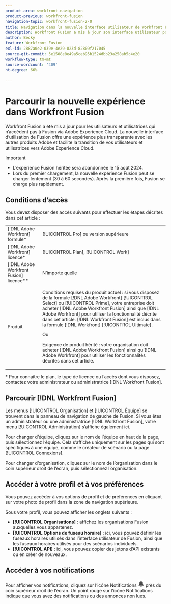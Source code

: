 ```yaml
---
product-area: workfront-navigation
product-previous: workfront-fusion
navigation-topic: workfront-fusion-2-0
title: Navigation dans la nouvelle interface utilisateur de Workfront Fusion
description: Workfront Fusion a mis à jour son interface utilisateur pour les utilisateurs qui n’ont pas accès à Fusion via Adobe Experience Cloud. Maintenant, leur expérience correspond plus étroitement à Fusion sur le Adobe Experience Cloud.
author: Becky
feature: Workfront Fusion
exl-id: 2887a0e2-039e-4e29-823d-82809f217045
source-git-commit: 5e1508e8e49a5ceb95b1524dbb23a258ab5c4e20
workflow-type: tm+mt
source-wordcount: '409'
ht-degree: 66%

---
```


# Parcourir la nouvelle expérience dans Workfront Fusion

Workfront Fusion a été mis à jour pour les utilisateurs et utilisatrices qui n’accèdent pas à Fusion via Adobe Experience Cloud. La nouvelle interface d’utilisation de Fusion offre une expérience plus transparente avec les autres produits Adobe et facilite la transition de vos utilisateurs et utilisatrices vers Adobe Experience Cloud.

>[!IMPORTANT]
>
>* L’expérience Fusion héritée sera abandonnée le 15 août 2024.
>* Lors du premier chargement, la nouvelle expérience Fusion peut se charger lentement (30 à 60 secondes). Après la première fois, Fusion se charge plus rapidement.

## Conditions d’accès

Vous devez disposer des accès suivants pour effectuer les étapes décrites dans cet article :

<table style="table-layout:auto"> 
 <col> 
 <col> 
 <tbody> 
  <tr> 
   <td role="rowheader">[!DNL Adobe Workfront] formule*</td> 
   <td> <p>[!UICONTROL Pro] ou version supérieure</p> </td> 
  </tr> 
  <tr data-mc-conditions=""> 
   <td role="rowheader">[!DNL Adobe Workfront] licence*</td> 
   <td> <p>[!UICONTROL Plan], [!UICONTROL Work]</p> </td> 
  </tr> 
  <tr> 
   <td role="rowheader">[!DNL Adobe Workfront Fusion] licence**</td> 
   <td>
   <p>N’importe quelle</p> 
  </tr> 
  <tr> 
   <td role="rowheader">Produit</td> 
   <td>
   <p>Conditions requises du produit actuel : si vous disposez de la formule [!DNL Adobe Workfront] [!UICONTROL Select] ou [!UICONTROL Prime], votre entreprise doit acheter [!DNL Adobe Workfront Fusion] ainsi que [!DNL Adobe Workfront] pour utiliser la fonctionnalité décrite dans cet article. [!DNL Workfront Fusion] est inclus dans la formule [!DNL Workfront] [!UICONTROL Ultimate].</p>
   <p>Ou</p>
   <p>Exigence de produit hérité : votre organisation doit acheter [!DNL Adobe Workfront Fusion] ainsi qu’[!DNL Adobe Workfront] pour utiliser les fonctionnalités décrites dans cet article.</p>
   </td> 
  </tr> 
 </tbody> 
</table>
* Pour connaître le plan, le type de licence ou l’accès dont vous disposez, contactez votre administrateur ou administratrice [!DNL Workfront Fusion].

## Parcourir [!DNL Workfront Fusion]

Les menus [!UICONTROL Organisation] et [!UICONTROL Équipe] se trouvent dans le panneau de navigation de gauche de Fusion. Si vous êtes un administrateur ou une administratrice [!DNL Workfront Fusion], votre menu [!UICONTROL Administration] s’affiche également ici.

Pour changer d’équipe, cliquez sur le nom de l’équipe en haut de la page, puis sélectionnez l’équipe. Cela s’affiche uniquement sur les pages qui sont spécifiques à une équipe, comme le créateur de scénario ou la page [!UICONTROL Connexions].

Pour changer d’organisation, cliquez sur le nom de l’organisation dans le coin supérieur droit de l’écran, puis sélectionnez l’organisation.

## Accéder à votre profil et à vos préférences

Vous pouvez accéder à vos options de profil et de préférences en cliquant sur votre photo de profil dans la zone de navigation supérieure.

Sous votre profil, vous pouvez afficher les onglets suivants :

* **[!UICONTROL Organisations]** : affichez les organisations Fusion auxquelles vous appartenez.
* **[!UICONTROL Options de fuseau horaire]** : ici, vous pouvez définir les fuseaux horaires utilisés dans l’interface utilisateur de Fusion, ainsi que les fuseaux horaires utilisés pour des scénarios individuels.
* **[!UICONTROL API]** : ici, vous pouvez copier des jetons d’API existants ou en créer de nouveaux.


## Accéder à vos notifications

Pour afficher vos notifications, cliquez sur l’icône Notifications ![Icône Notifications](assets/notifications-icon.png) près du coin supérieur droit de l’écran. Un point rouge sur l’icône Notifications indique que vous avez des notifications ou des annonces non lues.
